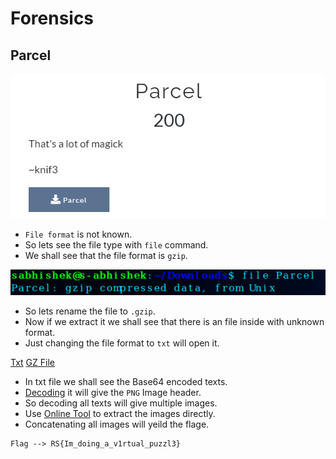 # Forensics

## Parcel

![bi0s](https://github.com/a3X3k/Bi0s/blob/master/CTFs/RITSEC21/Assets/8.png?raw=true)

- `File format` is not known.
- So lets see the file type with `file` command.
- We shall see that the file format is `gzip`.

![bi0s](https://github.com/a3X3k/Bi0s/blob/master/CTFs/RITSEC21/Assets/11.png?raw=true)

- So lets rename the file to `.gzip`.
- Now if we extract it we shall see that there is an file inside with unknown format.
- Just changing the file format to `txt` will open it.

[Txt](https://github.com/a3X3k/Bi0s/blob/master/CTFs/RITSEC21/Assets/Parcel.txt)
[GZ File](https://github.com/a3X3k/Bi0s/blob/master/CTFs/RITSEC21/Assets/Parcel.gz)

- In txt file we shall see the Base64 encoded texts.
- [Decoding](https://www.base64decode.org/) it will give the `PNG` Image header.
- So decoding all texts will give multiple images.
- Use [Online Tool](https://base64.guru/converter/decode/image/png) to extract the images directly. 
- Concatenating all images will yeild the flage.

```
Flag --> RS{Im_doing_a_v1rtual_puzzl3}
```

